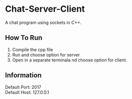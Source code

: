 # Chat-Server-Client
A chat program using sockets in C++. 

## How To Run
1. Compile the cpp file
2. Run and choose option for server
3. Open in a separate terminala nd choose option for client.

## Information

Default Port: 2017  
Default Host: 127.0.0.1
